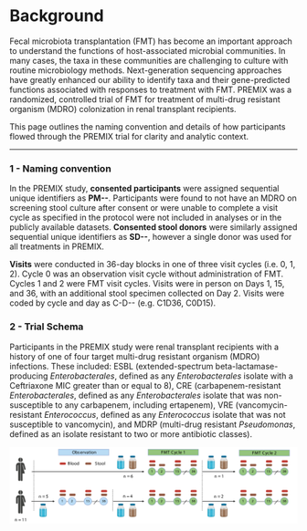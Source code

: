 # Background

Fecal microbiota transplantation (FMT) has become an important approach to understand the functions of host-associated microbial communities. In many cases, the taxa in these communities are challenging to culture with routine microbiology methods. Next-generation sequencing approaches have greatly enhanced our ability to identify taxa and their gene-predicted functions associated with responses to treatment with FMT. PREMIX was a randomized, controlled trial of FMT for treatment of multi-drug resistant organism (MDRO) colonization in renal transplant recipients.

This page outlines the naming convention and details of how participants flowed through the PREMIX trial for clarity and analytic context.

---

### 1 - Naming convention

In the PREMIX study, **consented participants** were assigned sequential unique identifiers as **PM--**. Participants were found to not have an MDRO on screening stool culture after consent or were unable to complete a visit cycle as specified in the protocol were not included in analyses or in the publicly available datasets. **Consented stool donors** were similarly assigned sequential unique identifiers as **SD--**, however a single donor was used for all treatments in PREMIX.

**Visits** were conducted in 36-day blocks in one of three visit cycles (i.e. 0, 1, 2). Cycle 0 was an observation visit cycle without administration of FMT. Cycles 1 and 2 were FMT visit cycles. Visits were in person on Days 1, 15, and 36, with an additional stool specimen collected on Day 2. Visits were coded by cycle and day as C-D-- (e.g. C1D36, C0D15).

### 2 - Trial Schema

Participants in the PREMIX study were renal transplant recipients with a history of one of four target multi-drug resistant organism (MDRO) infections. These included: ESBL (extended-spectrum beta-lactamase-producing *Enterobacterales*, defined as any *Enterobacterales* isolate with a Ceftriaxone MIC greater than or equal to 8), CRE (carbapenem-resistant *Enterobacterales*, defined as any *Enterobacterales* isolate that was non-susceptible to any carbapenem, including ertapenem), VRE (vancomycin-resistant *Enterococcus*, defined as any *Enterococcus* isolate that was not susceptible to vancomycin), and MDRP (multi-drug resistant *Pseudomonas*, defined as an isolate resistant to two or more antibiotic classes).

![Schema for PREMIX trial](21.12.01-PREMIX-schema.png)
